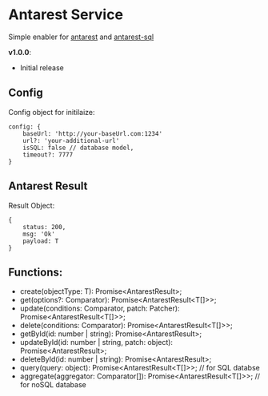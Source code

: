 # Antarest Service
Simple enabler for [antarest](https://github.com/bahasa-ai/antarest) and [antarest-sql](https://github.com/bahasa-ai/antarest-sql)

__v1.0.0__:
- Initial release

## Config
Config object for initilaize:
```
config: {
    baseUrl: 'http://your-baseUrl.com:1234'
    url?: 'your-additional-url'
    isSQL: false // database model,
    timeout?: 7777
}
```

## Antarest Result
Result Object: 
```
{
    status: 200,
    msg: 'Ok'
    payload: T
}
```

## Functions:
- create(objectType: T): Promise<AntarestResult<T>>;
- get(options?: Comparator): Promise<AntarestResult<T[]>>;
- update(conditions: Comparator, patch: Patcher): Promise<AntarestResult<T[]>>;
- delete(conditions: Comparator): Promise<AntarestResult<T[]>>;
- getById(id: number | string): Promise<AntarestResult<T>>;
- updateById(id: number | string, patch: object): Promise<AntarestResult<T>>;
- deleteById(id: number | string): Promise<AntarestResult<T>>;
- query(query: object): Promise<AntarestResult<T[]>>; // for SQL databse
- aggregate(aggregator: Comparator[]): Promise<AntarestResult<T[]>>; // for noSQL database